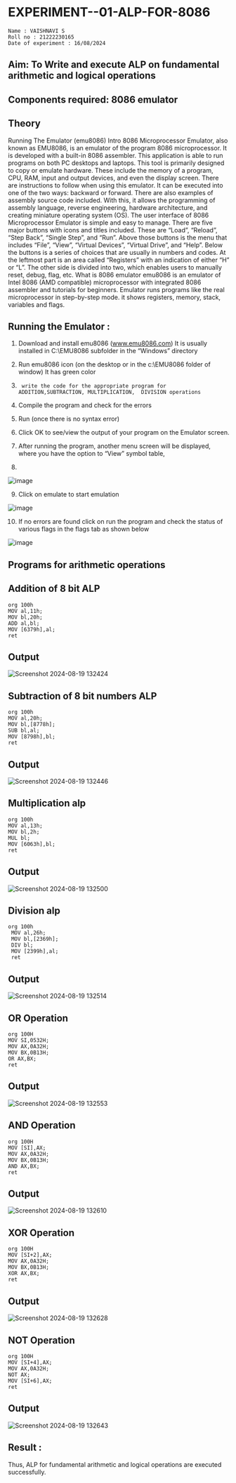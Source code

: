 # EXPERIMENT--01-ALP-FOR-8086
```
Name : VAISHNAVI S
Roll no : 21222230165
Date of experiment : 16/08/2024
```
## Aim: To Write and execute ALP on fundamental arithmetic and logical operations
## Components required: 8086  emulator 
## Theory 
Running The Emulator (emu8086) Intro 8086 Microprocessor Emulator, also known as EMU8086, is an emulator of the program 8086 microprocessor. It is developed with a built-in 8086 assembler. This application is able to run programs on both PC desktops and laptops. This tool is primarily designed to copy or emulate hardware. These include the memory of a program, CPU, RAM, input and output devices, and even the display screen. There are instructions to follow when using this emulator. It can be executed into one of the two ways: backward or forward. There are also examples of assembly source code included. With this, it allows the programming of assembly language, reverse engineering, hardware architecture, and creating miniature operating system (OS). The user interface of 8086 Microprocessor Emulator is simple and easy to manage. There are five major buttons with icons and titles included. These are “Load”, “Reload”, “Step Back”, “Single Step”, and “Run”. Above those buttons is the menu that includes “File”, “View”, “Virtual Devices”, “Virtual Drive”, and “Help”. Below the buttons is a series of choices that are usually in numbers and codes. At the leftmost part is an area called “Registers” with an indication of either “H” or “L”. The other side is divided into two, which enables users to manually reset, debug, flag, etc. What is 8086 emulator emu8086 is an emulator of Intel 8086 (AMD compatible) microprocessor with integrated 8086 assembler and tutorials for beginners. Emulator runs programs like the real microprocessor in step-by-step mode. it shows registers, memory, stack, variables and flags.


 ## Running the Emulator :
1.	Download and install emu8086 (www.emu8086.com) It is usually installed in C:\EMU8086 subfolder in the “Windows” directory
2.	  Run  emu8086 icon (on the desktop or in the c:\EMU8086 folder of window) It has green color 
 
 
3.		write the code for the appropriate program for ADDITION,SUBTRACTION, MULTIPLICATION,  DIVISION operations 

4.	 Compile the program and check for the errors 
5.	Run (once there is no syntax error) 

6.	Click OK to see/view the output of your program on the Emulator screen. 


7.	After running the program, another menu screen will be displayed, where you have the option to “View” symbol table,
8.	 


![image](https://user-images.githubusercontent.com/36288975/189273263-d65baae9-4b8f-4723-afb3-c0ffa4052b04.png)











9.	Click on emulate to start emulation 








![image](https://user-images.githubusercontent.com/36288975/189273273-9bb36ec1-e2e8-4892-8d35-37707332bfdc.png)








10.	If no errors are found click on run the program and check the status of various flags in the flags tab as shown below 






![image](https://user-images.githubusercontent.com/36288975/189273277-113a2a33-4a40-4ff8-95a5-ecd3a1f504fe.png)







## Programs for arithmetic  operations

## Addition  of 8 bit ALP 
```
org 100h
MOV al,11h;
MOV bl,20h;
ADD al,bl;
MOV [6379h],al;
ret
```
## Output  
![Screenshot 2024-08-19 132424](https://github.com/user-attachments/assets/898c2e32-642d-4c19-831e-69f8196cc455)


## Subtraction   of 8 bit numbers  ALP 
 ```
org 100h
MOV al,20h;
MOV bl,[8778h];
SUB bl,al;
MOV [8798h],bl;
ret
```
## Output  
![Screenshot 2024-08-19 132446](https://github.com/user-attachments/assets/e9d394b4-d639-4726-b04a-b26f31661236)

## Multiplication alp 
```
org 100h
MOV al,13h;
MOV bl,2h;
MUL bl;
MOV [6063h],bl;
ret
```
 ## Output  
![Screenshot 2024-08-19 132500](https://github.com/user-attachments/assets/358c21ff-fb2e-441e-8df5-92595f57d401)


## Division alp 
```
org 100h
 MOV al,26h;
 MOV bl,[2369h];
 DIV bl;
 MOV [2399h],al;
 ret
```
## Output  
![Screenshot 2024-08-19 132514](https://github.com/user-attachments/assets/a9a8bbf9-243d-49b3-b1f3-5fba6d64750e)

##  OR Operation
```
org 100H  
MOV SI,0532H;
MOV AX,0A32H;
MOV BX,0B13H;
OR AX,BX;
ret
```
## Output  
![Screenshot 2024-08-19 132553](https://github.com/user-attachments/assets/3cb1b092-c340-412d-a689-dc871f563fb5)

## AND Operation 
```
org 100H  
MOV [SI],AX;
MOV AX,0A32H;
MOV BX,0B13H;
AND AX,BX; 
ret
```

## Output 
![Screenshot 2024-08-19 132610](https://github.com/user-attachments/assets/28204ec8-6897-40a0-a9f1-d8a66d414b57)

##  XOR Operation
```
org 100H  
MOV [SI+2],AX;
MOV AX,0A32H;
MOV BX,0B13H; 
XOR AX,BX;  
ret
```
## Output 
![Screenshot 2024-08-19 132628](https://github.com/user-attachments/assets/2cf5bd77-546f-496b-851a-a83e03801544)

## NOT Operation
```
org 100H  
MOV [SI+4],AX;
MOV AX,0A32H;
NOT AX; 
MOV [SI+6],AX;
ret
```

## Output 

![Screenshot 2024-08-19 132643](https://github.com/user-attachments/assets/5da04cc6-8531-430f-8b6c-01d17e76acda)

## Result :
Thus, ALP for fundamental arithmetic and logical operations are executed successfully.








